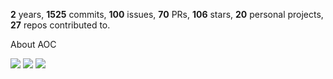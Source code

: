 **2** years, **1525** commits, **100** issues, **70** PRs, **106** stars, **20** personal projects, **27** repos contributed to.

About AOC 

![](https://img.shields.io/badge/stars%20⭐-4-yellow) ![](https://img.shields.io/badge/day%20📅-5-blue) ![](https://img.shields.io/badge/days%20completed-2-red)
